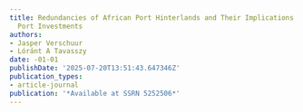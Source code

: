 ```yaml
---
title: Redundancies of African Port Hinterlands and Their Implications for New Container
  Port Investments
authors:
- Jasper Verschuur
- Lóránt A Tavasszy
date: -01-01
publishDate: '2025-07-20T13:51:43.647346Z'
publication_types:
- article-journal
publication: '*Available at SSRN 5252506*'
---
```

